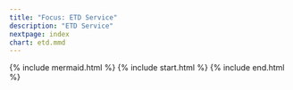 ```yaml
---
title: "Focus: ETD Service"
description: "ETD Service"
nextpage: index
chart: etd.mmd
---
```


{% include mermaid.html %}
{% include start.html %}
{% include end.html %}
